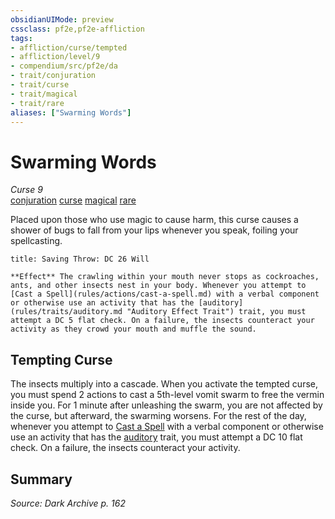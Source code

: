 ```yaml
---
obsidianUIMode: preview
cssclass: pf2e,pf2e-affliction
tags:
- affliction/curse/tempted
- affliction/level/9
- compendium/src/pf2e/da
- trait/conjuration
- trait/curse
- trait/magical
- trait/rare
aliases: ["Swarming Words"]
---
```

# Swarming Words
*Curse 9*  
[conjuration](conjuration.md "Conjuration School Trait")  [curse](curse.md "Curse Effect Trait")  [magical](magical.md "Magical Item Trait")  [rare](rare.md "Rare Rarity Trait")  

Placed upon those who use magic to cause harm, this curse causes a shower of bugs to fall from your lips whenever you speak, foiling your spellcasting.

```ad-inline-affliction
title: Saving Throw: DC 26 Will

**Effect** The crawling within your mouth never stops as cockroaches, ants, and other insects nest in your body. Whenever you attempt to [Cast a Spell](rules/actions/cast-a-spell.md) with a verbal component or otherwise use an activity that has the [auditory](rules/traits/auditory.md "Auditory Effect Trait") trait, you must attempt a DC 5 flat check. On a failure, the insects counteract your activity as they crowd your mouth and muffle the sound.
```

## Tempting Curse

The insects multiply into a cascade. When you activate the tempted curse, you must spend 2 actions to cast a 5th-level vomit swarm to free the vermin inside you. For 1 minute after unleashing the swarm, you are not affected by the curse, but afterward, the swarming worsens. For the rest of the day, whenever you attempt to [Cast a Spell](cast-a-spell.md) with a verbal component or otherwise use an activity that has the [auditory](auditory.md "Auditory Effect Trait") trait, you must attempt a DC 10 flat check. On a failure, the insects counteract your activity.

## Summary

*Source: Dark Archive p. 162*